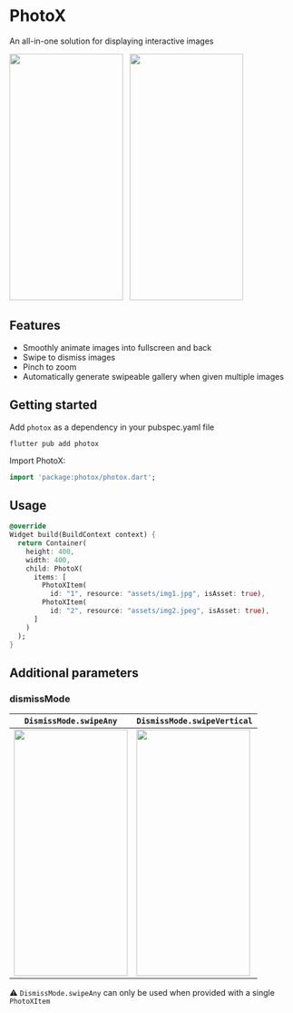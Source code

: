 <!--
This README describes the package. If you publish this package to pub.dev,
this README's contents appear on the landing page for your package.

For information about how to write a good package README, see the guide for
[writing package pages](https://dart.dev/guides/libraries/writing-package-pages).

For general information about developing packages, see the Dart guide for
[creating packages](https://dart.dev/guides/libraries/create-library-packages)
and the Flutter guide for
[developing packages and plugins](https://flutter.dev/developing-packages).
-->
# PhotoX

An all-in-one solution for displaying interactive images

<img src="https://user-images.githubusercontent.com/70937274/216778063-619e86a5-a512-4cf0-af08-6bc35eb75bf6.gif" height="434" width="200">&nbsp;&nbsp;&nbsp;<img src="https://user-images.githubusercontent.com/70937274/216778074-3660e543-92a7-48b8-a8c7-65d181eb609e.gif" height="434" width="200">
## Features

- Smoothly animate images into fullscreen and back
- Swipe to dismiss images
- Pinch to zoom
- Automatically generate swipeable gallery when given multiple images

## Getting started

Add `photox` as a dependency in your pubspec.yaml file

```
flutter pub add photox
```

Import PhotoX:
```dart
import 'package:photox/photox.dart';
```

## Usage


```dart
@override
Widget build(BuildContext context) {
  return Container(
    height: 400,
    width: 400,
    child: PhotoX(
      items: [
        PhotoXItem(
          id: "1", resource: "assets/img1.jpg", isAsset: true),
        PhotoXItem(
          id: "2", resource: "assets/img2.jpeg", isAsset: true),
      ]
    )
  );
}
```
## Additional parameters

### dismissMode
| `DismissMode.swipeAny` | `DismissMode.swipeVertical` |
| --- | --- |
| <img src="https://user-images.githubusercontent.com/70937274/218322920-97a5040f-40ad-4052-9ef0-7ee4a176efe3.gif" height="434" width="200"> | <img src="https://user-images.githubusercontent.com/70937274/218322933-cac41507-6faa-4608-a2d0-1e640f1a562a.gif" height="434" width="200"> |

⚠️ `DismissMode.swipeAny` can only be used when provided with a single `PhotoXItem`
